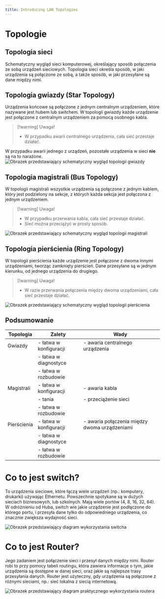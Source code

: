 ```yaml
---
title: Introducing LAN Topologies
---
```


# Topologie

## Topologia sieci

Schematyczny wygląd sieci komputerowej, określający sposób połączenia ze sobą urządzeń sieciowych. Topologia sieci określa sposób, w jaki urządzenia są połączone ze sobą, a także sposób, w jaki przesyłane są dane między nimi.

## Topologia gwiazdy (Star Topology)

Urządzenia końcowe są połączone z jednym centralnym urządzeniem, które nazywane jest hubem lub switchem. W topologii gwiazdy każde urządzenie jest połączone z centralnym urządzeniem za pomocą osobnego kabla.

> [!warning] Uwaga!
>
> - W przypadku awarii centralnego urządzenia, cała sieć przestaje działać.

W przypadku awarii jednego z urządzeń, pozostałe urządzenia w sieci **nie** są na to narażone.
![Obrazek przedstawiający schematyczny wygląd topologii gwiazdy](/intro-to-lan/images/star-topology.png)

## Topologia magistrali (Bus Topology)

W topologii magistrali wszystkie urządzenia są połączone z jednym kablem, który jest podzielony na sekcje, z których każda sekcja jest połączona z jednym urządzeniem.

> [!warning] Uwaga!
>
> - W przypadku przerwania kabla, cała sieć przestaje działać.
> - Sieć można przeciążyć w prosty sposób.

![Obrazek przedstawiający schematyczny wygląd topologii magistrali](/intro-to-lan/images/bus-topology.png)

## Topologia pierścienia (Ring Topology)

W topologii pierścienia każde urządzenie jest połączone z dwoma innymi urządzeniami, tworząc zamknięty pierścień. Dane przesyłane są w jednym kierunku, od jednego urządzenia do drugiego.

> [!warning] Uwaga!
>
> - W razie przerwania połączenia między dwoma urządzeniami, cała sieć przestaje działać.

![Obrazek przedstawiający schematyczny wygląd topologii pierścienia](/intro-to-lan/images/ring-topology.png)

## Podsumowanie

| Topologia   | Zalety                 | Wady                                          |
| ----------- | ---------------------- | --------------------------------------------- |
| Gwiazdy     | - łatwa w konfiguracji | - awaria centralnego urządzenia               |
|             | - łatwa w diagnostyce  |                                               |
|             | - łatwa w rozbudowie   |                                               |
| Magistrali  | - łatwa w konfiguracji | - awaria kabla                                |
|             | - tania                | - przeciążenie sieci                          |
|             | - łatwa w rozbudowie   |                                               |
| Pierścienia | - łatwa w konfiguracji | - awaria połączenia między dwoma urządzeniami |
|             | - łatwa w diagnostyce  |                                               |
|             | - łatwa w rozbudowie   |                                               |

# Co to jest switch?

To urządzenia sieciowe, które łączą wiele urządzeń (np.: komputery, drukarki) używając Ethernetu.
Powszechnie spotykane są w dużych sieciach biznesowych, lub szkolnych. Mają wiele portów (4, 8, 16, 32, 64).
W odróżnieniu od Huba, switch wie jakie urządzenie jest podłączone do którego portu, i przesyła dane tylko do odpowiedniego urządzenia, co znacznie zwiększa wydajność sieci.

![Obrazek przedstawiający diagram wykorzystania switcha](/intro-to-lan/images/switch.png)

# Co to jest Router?

Jego zadaniem jest połączenie sieci i przesył danych między nimi. Router robi to przy pomocy tabeli routingu, która zawiera informacje o tym, jakie urządzenia są dostępne w danej sieci, oraz jakie są najlepsze trasy przesyłania danych.
Router jest użyteczny, gdy urządzenia są połączone z różnymi sieciami, np.: sieć lokalna z siecią internetową.

![Obrazek przedstawiający diagram praktycznego wykorzystania routera](/intro-to-lan/images/router.png)
